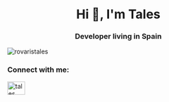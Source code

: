<h1 align="center">Hi 👋, I'm Tales</h1>
<h3 align="center">Developer living in Spain</h3>

<p align="left"> <img src="https://komarev.com/ghpvc/?username=rovaristales&label=Profile%20views&color=0e75b6&style=flat" alt="rovaristales" /> </p>

<h3 align="left">Connect with me:</h3>
<p align="left">
<a href="https://linkedin.com/in/tales rovaris" target="blank"><img align="center" src="https://raw.githubusercontent.com/rahuldkjain/github-profile-readme-generator/master/src/images/icons/Social/linked-in-alt.svg" alt="tales rovaris" height="30" width="40" /></a>
</p>
